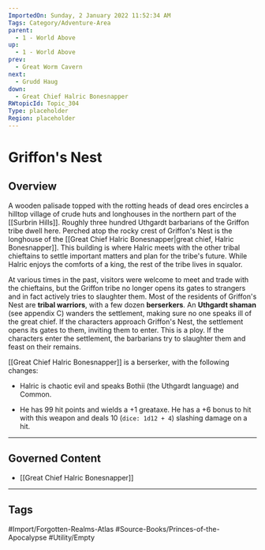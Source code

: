 ```yaml
---
ImportedOn: Sunday, 2 January 2022 11:52:34 AM
Tags: Category/Adventure-Area
parent:
  - 1 - World Above
up:
  - 1 - World Above
prev:
  - Great Worm Cavern
next:
  - Grudd Haug
down:
  - Great Chief Halric Bonesnapper
RWtopicId: Topic_304
Type: placeholder
Region: placeholder
---
```

# Griffon's Nest

## Overview

A wooden palisade topped with the rotting heads of dead ores encircles a hilltop village of crude huts and longhouses in the northern part of the [[Surbrin Hills]]. Roughly three hundred Uthgardt barbarians of the Griffon tribe dwell here. Perched atop the rocky crest of Griffon's Nest is the longhouse of the [[Great Chief Halric Bonesnapper|great chief, Halric Bonesnapper]]. This building is where Halric meets with the other tribal chieftains to settle important matters and plan for the tribe's future. While Halric enjoys the comforts of a king, the rest of the tribe lives in squalor.

At various times in the past, visitors were welcome to meet and trade with the chieftains, but the Griffon tribe no longer opens its gates to strangers and in fact actively tries to slaughter them. Most of the residents of Griffon's Nest are **tribal warriors**, with a few dozen **berserkers**. An **Uthgardt shaman** (see appendix C) wanders the settlement, making sure no one speaks ill of the great chief. If the characters approach Griffon's Nest, the settlement opens its gates to them, inviting them to enter. This is a ploy. If the characters enter the settlement, the barbarians try to slaughter them and feast on their remains.

[[Great Chief Halric Bonesnapper]] is a berserker, with the following changes:

- Halric is chaotic evil and speaks Bothii (the Uthgardt language) and Common.

- He has 99 hit points and wields a +1 greataxe. He has a +6 bonus to hit with this weapon and deals 10 (`dice: 1d12 + 4`) slashing damage on a hit.

---

## Governed Content

- [[Great Chief Halric Bonesnapper]]

---
## Tags
#Import/Forgotten-Realms-Atlas #Source-Books/Princes-of-the-Apocalypse #Utility/Empty
